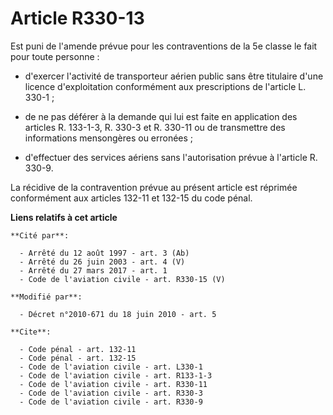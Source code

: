 # Article R330-13

Est puni de l'amende prévue pour les contraventions de la 5e classe le fait pour toute personne :

- d'exercer l'activité de transporteur aérien public sans être titulaire d'une licence d'exploitation conformément aux
prescriptions de l'article L. 330-1 ;

- de ne pas déférer à la demande qui lui est faite en application des articles R. 133-1-3, R. 330-3 et R. 330-11 ou de
transmettre des informations mensongères ou erronées ;

- d'effectuer des services aériens sans l'autorisation prévue à l'article R. 330-9. 

La récidive de la contravention prévue au présent article est réprimée conformément aux articles 132-11 et 132-15 du code
pénal.

**Liens relatifs à cet article**

	**Cité par**:

	  - Arrêté du 12 août 1997 - art. 3 (Ab)
	  - Arrêté du 26 juin 2003 - art. 4 (V)
	  - Arrêté du 27 mars 2017 - art. 1
	  - Code de l'aviation civile - art. R330-15 (V)

	**Modifié par**:

	  - Décret n°2010-671 du 18 juin 2010 - art. 5

	**Cite**:

	  - Code pénal - art. 132-11
	  - Code pénal - art. 132-15
	  - Code de l'aviation civile - art. L330-1
	  - Code de l'aviation civile - art. R133-1-3
	  - Code de l'aviation civile - art. R330-11
	  - Code de l'aviation civile - art. R330-3
	  - Code de l'aviation civile - art. R330-9
